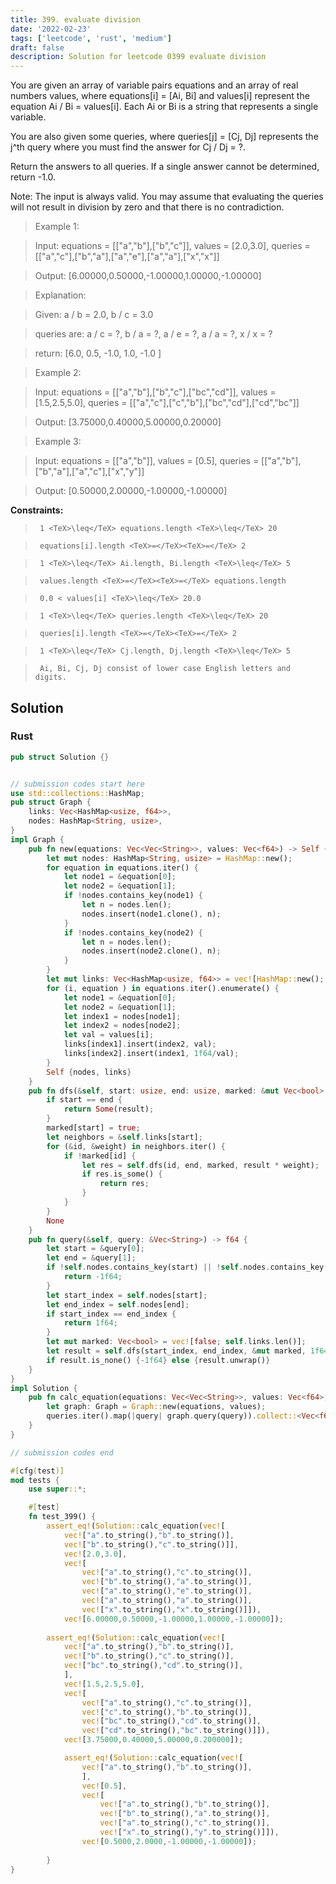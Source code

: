 ```yaml
---
title: 399. evaluate division
date: '2022-02-23'
tags: ['leetcode', 'rust', 'medium']
draft: false
description: Solution for leetcode 0399 evaluate division
---
```


 

  You are given an array of variable pairs equations and an array of real numbers values, where equations[i] <TeX>=</TeX> [Ai, Bi] and values[i] represent the equation Ai / Bi <TeX>=</TeX> values[i]. Each Ai or Bi is a string that represents a single variable.

  You are also given some queries, where queries[j] <TeX>=</TeX> [Cj, Dj] represents the j^th query where you must find the answer for Cj / Dj <TeX>=</TeX> ?.

  Return the answers to all queries. If a single answer cannot be determined, return -1.0.

  Note: The input is always valid. You may assume that evaluating the queries will not result in division by zero and that there is no contradiction.

   

 >   Example 1:

  

 >   Input: equations <TeX>=</TeX> [["a","b"],["b","c"]], values <TeX>=</TeX> [2.0,3.0], queries <TeX>=</TeX> [["a","c"],["b","a"],["a","e"],["a","a"],["x","x"]]

 >   Output: [6.00000,0.50000,-1.00000,1.00000,-1.00000]

 >   Explanation: 

 >   Given: a / b <TeX>=</TeX> 2.0, b / c <TeX>=</TeX> 3.0

 >   queries are: a / c <TeX>=</TeX> ?, b / a <TeX>=</TeX> ?, a / e <TeX>=</TeX> ?, a / a <TeX>=</TeX> ?, x / x <TeX>=</TeX> ?

 >   return: [6.0, 0.5, -1.0, 1.0, -1.0 ]

  

 >   Example 2:

  

 >   Input: equations <TeX>=</TeX> [["a","b"],["b","c"],["bc","cd"]], values <TeX>=</TeX> [1.5,2.5,5.0], queries <TeX>=</TeX> [["a","c"],["c","b"],["bc","cd"],["cd","bc"]]

 >   Output: [3.75000,0.40000,5.00000,0.20000]

  

 >   Example 3:

  

 >   Input: equations <TeX>=</TeX> [["a","b"]], values <TeX>=</TeX> [0.5], queries <TeX>=</TeX> [["a","b"],["b","a"],["a","c"],["x","y"]]

 >   Output: [0.50000,2.00000,-1.00000,-1.00000]

  

   

  **Constraints:**

  

 >   	1 <TeX>\leq</TeX> equations.length <TeX>\leq</TeX> 20

 >   	equations[i].length <TeX>=</TeX><TeX>=</TeX> 2

 >   	1 <TeX>\leq</TeX> Ai.length, Bi.length <TeX>\leq</TeX> 5

 >   	values.length <TeX>=</TeX><TeX>=</TeX> equations.length

 >   	0.0 < values[i] <TeX>\leq</TeX> 20.0

 >   	1 <TeX>\leq</TeX> queries.length <TeX>\leq</TeX> 20

 >   	queries[i].length <TeX>=</TeX><TeX>=</TeX> 2

 >   	1 <TeX>\leq</TeX> Cj.length, Dj.length <TeX>\leq</TeX> 5

 >   	Ai, Bi, Cj, Dj consist of lower case English letters and digits.


## Solution
### Rust
```rust
pub struct Solution {}


// submission codes start here
use std::collections::HashMap;
pub struct Graph {
    links: Vec<HashMap<usize, f64>>,
    nodes: HashMap<String, usize>,
}
impl Graph {
    pub fn new(equations: Vec<Vec<String>>, values: Vec<f64>) -> Self {
        let mut nodes: HashMap<String, usize> = HashMap::new();
        for equation in equations.iter() {
            let node1 = &equation[0];
            let node2 = &equation[1];
            if !nodes.contains_key(node1) {
                let n = nodes.len();
                nodes.insert(node1.clone(), n);
            }
            if !nodes.contains_key(node2) {
                let n = nodes.len();
                nodes.insert(node2.clone(), n);
            }
        }
        let mut links: Vec<HashMap<usize, f64>> = vec![HashMap::new(); nodes.len()];
        for (i, equation ) in equations.iter().enumerate() {
            let node1 = &equation[0];
            let node2 = &equation[1];
            let index1 = nodes[node1];
            let index2 = nodes[node2];
            let val = values[i];
            links[index1].insert(index2, val);
            links[index2].insert(index1, 1f64/val);
        }
        Self {nodes, links}
    }
    pub fn dfs(&self, start: usize, end: usize, marked: &mut Vec<bool>, result: f64) -> Option<f64> {
        if start == end {
            return Some(result);
        }
        marked[start] = true;
        let neighbors = &self.links[start];
        for (&id, &weight) in neighbors.iter() {
            if !marked[id] {
                let res = self.dfs(id, end, marked, result * weight);
                if res.is_some() {
                    return res;
                }
            }
        }
        None
    }
    pub fn query(&self, query: &Vec<String>) -> f64 {
        let start = &query[0];
        let end = &query[1];
        if !self.nodes.contains_key(start) || !self.nodes.contains_key(end) {
            return -1f64;
        }
        let start_index = self.nodes[start];
        let end_index = self.nodes[end];
        if start_index == end_index {
            return 1f64;
        }
        let mut marked: Vec<bool> = vec![false; self.links.len()];
        let result = self.dfs(start_index, end_index, &mut marked, 1f64);
        if result.is_none() {-1f64} else {result.unwrap()}
    }
}
impl Solution {
    pub fn calc_equation(equations: Vec<Vec<String>>, values: Vec<f64>, queries: Vec<Vec<String>>) -> Vec<f64> {
        let graph: Graph = Graph::new(equations, values);
        queries.iter().map(|query| graph.query(query)).collect::<Vec<f64>>()
    }
}

// submission codes end

#[cfg(test)]
mod tests {
    use super::*;

    #[test]
    fn test_399() {
        assert_eq!(Solution::calc_equation(vec![
            vec!["a".to_string(),"b".to_string()],
            vec!["b".to_string(),"c".to_string()]], 
            vec![2.0,3.0], 
            vec![
                vec!["a".to_string(),"c".to_string()],
                vec!["b".to_string(),"a".to_string()],
                vec!["a".to_string(),"e".to_string()],
                vec!["a".to_string(),"a".to_string()],
                vec!["x".to_string(),"x".to_string()]]), 
            vec![6.00000,0.50000,-1.00000,1.00000,-1.00000]);
        
        assert_eq!(Solution::calc_equation(vec![
            vec!["a".to_string(),"b".to_string()],
            vec!["b".to_string(),"c".to_string()],
            vec!["bc".to_string(),"cd".to_string()],
            ], 
            vec![1.5,2.5,5.0], 
            vec![
                vec!["a".to_string(),"c".to_string()],
                vec!["c".to_string(),"b".to_string()],
                vec!["bc".to_string(),"cd".to_string()],
                vec!["cd".to_string(),"bc".to_string()]]), 
            vec![3.75000,0.40000,5.00000,0.200000]);

            assert_eq!(Solution::calc_equation(vec![
                vec!["a".to_string(),"b".to_string()],
                ], 
                vec![0.5], 
                vec![
                    vec!["a".to_string(),"b".to_string()],
                    vec!["b".to_string(),"a".to_string()],
                    vec!["a".to_string(),"c".to_string()],
                    vec!["x".to_string(),"y".to_string()]]), 
                vec![0.5000,2.0000,-1.00000,-1.00000]);
    
        }
}

```
